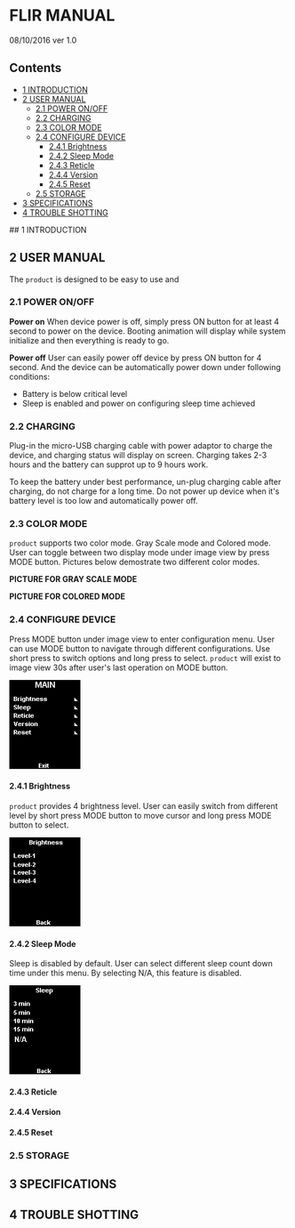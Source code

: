 # FLIR MANUAL
08/10/2016
ver 1.0


## Contents
* [1 INTRODUCTION](#id-section1)
* [2 USER MANUAL]()
	* [2.1 POWER ON/OFF]()
	* [2.2 CHARGING]()
	* [2.3 COLOR MODE]()
	* [2.4 CONFIGURE DEVICE]()
		* [2.4.1 Brightness]()
		* [2.4.2 Sleep Mode]()
		* [2.4.3 Reticle]()
		* [2.4.4 Version]()
		* [2.4.5 Reset]()
	* [2.5 STORAGE]()
* [3 SPECIFICATIONS]()
* [4 TROUBLE SHOTTING]()

<div id='id-section1'/>
## 1 INTRODUCTION

## 2 USER MANUAL
The `product` is designed to be easy to use and

### 2.1 POWER ON/OFF
**Power on**
When device power is off, simply press ON button for at least 4 second to power on the device. Booting animation will display while system initialize and then everything is ready to go.

**Power off**
User can easily power off device by press ON button for 4 second. And the device can be automatically power down under following conditions:
* Battery is below critical level
* Sleep is enabled and power on configuring sleep time achieved

### 2.2 CHARGING
Plug-in the micro-USB charging cable with power adaptor to charge the device, and charging status will display on screen. Charging takes 2-3 hours and the battery can supprot up to 9 hours work.

To keep the battery under best performance, un-plug charging cable after charging, do not charge for a long time. Do not power up device when it's battery level is too low and automatically power off.

### 2.3 COLOR MODE
`product` supports two color mode. Gray Scale mode and Colored mode. User can toggle between two display mode under image view by press MODE button. Pictures below demostrate two different color modes.

**PICTURE FOR GRAY SCALE MODE**

**PICTURE FOR COLORED MODE**

### 2.4 CONFIGURE DEVICE
Press MODE button under image view to enter configuration menu. User can use MODE button to navigate through different configurations. Use short press to switch options and long press to select. `product` will exist to image view 30s after user's last operation on MODE button.

![](https://github.com/uestc-maddog/Flir_Camera/blob/master/Flir%20Doc/picture/content.bmp)


#### 2.4.1 Brightness
`product` provides 4 brightness level. User can easily switch from different level by short press MODE button to move cursor and long press MODE button to select.

![](https://github.com/uestc-maddog/Flir_Camera/blob/master/Flir%20Doc/picture/content_brightness.bmp)

#### 2.4.2 Sleep Mode
Sleep is disabled by default. User can select different sleep count down time under this menu. By selecting N/A, this feature is disabled.

![](https://github.com/uestc-maddog/Flir_Camera/blob/master/Flir%20Doc/picture/content_sleep.bmp)

#### 2.4.3 Reticle

#### 2.4.4 Version

#### 2.4.5 Reset

### 2.5 STORAGE

## 3 SPECIFICATIONS

## 4 TROUBLE SHOTTING
